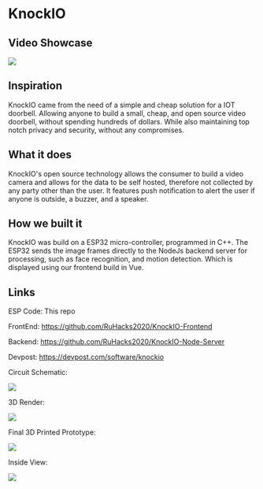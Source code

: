 # KnockIO

## Video Showcase

[![](http://img.youtube.com/vi/06vP1Mp9uDY/0.jpg)](http://www.youtube.com/watch?v=06vP1Mp9uDY "")


## Inspiration
KnockIO came from the need of a simple and cheap solution for a IOT doorbell. Allowing anyone to build a small, cheap, and open source video doorbell, without spending hundreds of dollars. While also maintaining top notch privacy and security, without any compromises.


## What it does
KnockIO's open source technology allows the consumer to build a video camera and allows for the data to be self hosted, therefore not collected by any party other than the user. It features push notification to alert the user if anyone is outside, a buzzer, and a speaker. 


## How we built it
KnockIO was build on a ESP32 micro-controller, programmed in C++. The ESP32 sends the image frames directly to the NodeJs backend server for processing, such as face recognition, and motion detection. Which is displayed using our frontend build in Vue. 


## Links

ESP Code: This repo

FrontEnd: https://github.com/RuHacks2020/KnockIO-Frontend

Backend: https://github.com/RuHacks2020/KnockIO-Node-Server

Devpost: https://devpost.com/software/knockio


Circuit Schematic:

![](https://i.imgur.com/4pN8AFMl.png)

3D Render:

![](https://i.imgur.com/7AOqwdX.png)

Final 3D Printed Prototype:

![](https://i.imgur.com/aFjwors.jpg)

Inside View:

![](https://i.imgur.com/WMIREXs.jpg)

